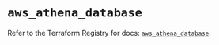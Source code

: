 # `aws_athena_database`

Refer to the Terraform Registry for docs: [`aws_athena_database`](https://registry.terraform.io/providers/hashicorp/aws/5.73.0/docs/resources/athena_database).
